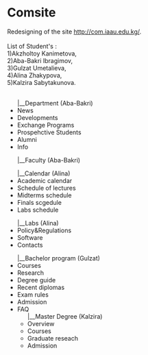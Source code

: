 # Comsite
Redesigning of the site http://com.iaau.edu.kg/. <br><br>
List of Student's : <br>
1)Akzholtoy Kanimetova,<br>
2)Aba-Bakri Ibragimov,<br>
3)Gulzat Umetalieva,<br>
4)Alina Zhakypova,<br>
5)Kalzira Sabytakunova.<br><br>

<ul>|__Department (Aba-Bakri)
<li>News<br>
<li>Developments<br>
<li>Exchange Programs<br>
<li>Prospehctive Students<br>
<li>Alumni<br>
<li>Info<br>
</ul>
<ul>|__Faculty (Aba-Bakri)
</ul>
<ul>|__Calendar (Alina)
<li>Academic calendar<br>
<li>Schedule of lectures<br>
<li>Midterms schedule<br>
<li>Finals scgedule<br>
<li>Labs schedule<br>
</ul>
<ul>|__Labs (Alina)
<li>Policy&Regulations<br>
<li>Software<br>
<li>Contacts<br></ul>

<ul>|__Bachelor program (Gulzat)
  <li>Courses<br>
    <li>Research<br>
      <li>Degree guide<br>
        <li>Recent diplomas<br>
          <li>Exam rules<br>
            <li>Admission<br>
              <li>FAQ<br>
                
  <ul>|__Master Degree (Kalzira)    
    <li>Overview<br>
    <li>Courses<br>
    <li>Graduate reseach<br>
    <li>Admission<br>
      </ul>
